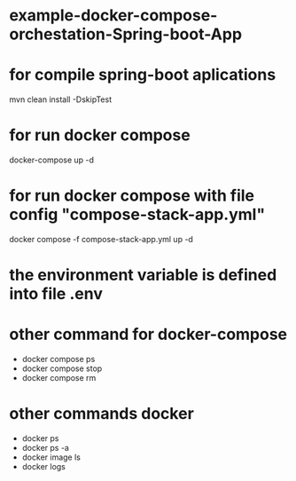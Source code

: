 # example-docker-compose-orchestation-Spring-boot-App
# for compile spring-boot aplications
  mvn clean install -DskipTest
# for run docker compose 
  docker-compose up -d
# for run docker compose with file config  "compose-stack-app.yml"
  docker compose -f compose-stack-app.yml up -d
# the environment variable is defined into file .env
# other command for docker-compose
   - docker compose ps
   - docker compose stop
   - docker compose rm
# other commands docker
   - docker ps
   - docker ps -a
   - docker image ls
   - docker logs <container>
   
